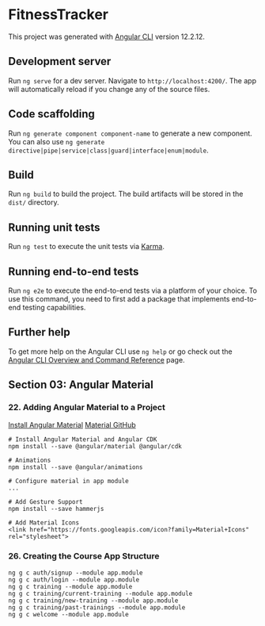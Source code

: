 # FitnessTracker

This project was generated with [Angular CLI](https://github.com/angular/angular-cli) version 12.2.12.

## Development server

Run `ng serve` for a dev server. Navigate to `http://localhost:4200/`. The app will automatically reload if you change any of the source files.

## Code scaffolding

Run `ng generate component component-name` to generate a new component. You can also use `ng generate directive|pipe|service|class|guard|interface|enum|module`.

## Build

Run `ng build` to build the project. The build artifacts will be stored in the `dist/` directory.

## Running unit tests

Run `ng test` to execute the unit tests via [Karma](https://karma-runner.github.io).

## Running end-to-end tests

Run `ng e2e` to execute the end-to-end tests via a platform of your choice. To use this command, you need to first add a package that implements end-to-end testing capabilities.

## Further help

To get more help on the Angular CLI use `ng help` or go check out the [Angular CLI Overview and Command Reference](https://angular.io/cli) page.

## Section 03: Angular Material

### 22. Adding Angular Material to a Project

[Install Angular Material](https://material.angular.io/guide/getting-started)
[Material GitHub](https://github.com/angular/components)


```
# Install Angular Material and Angular CDK
npm install --save @angular/material @angular/cdk

# Animations
npm install --save @angular/animations

# Configure material in app module
...

# Add Gesture Support
npm install --save hammerjs

# Add Material Icons
<link href="https://fonts.googleapis.com/icon?family=Material+Icons" rel="stylesheet">

```

### 26. Creating the Course App Structure

```
ng g c auth/signup --module app.module
ng g c auth/login --module app.module
ng g c training --module app.module
ng g c training/current-training --module app.module
ng g c training/new-training --module app.module
ng g c training/past-trainings --module app.module
ng g c welcome --module app.module
```
